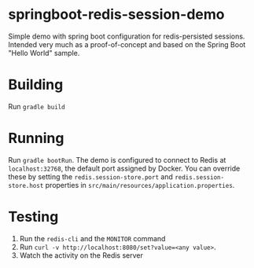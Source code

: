 # springboot-redis-session-demo
Simple demo with spring boot configuration for redis-persisted sessions. Intended very much as a proof-of-concept and based on the Spring Boot "Hello World" sample.

# Building

Run `gradle build`

# Running

Run `gradle bootRun`. The demo is configured to connect to Redis at `localhost:32768`, the default port assigned by Docker. You 
can override these by setting the `redis.session-store.port` and `redis.session-store.host` properties in `src/main/resources/application.properties`.

# Testing

1. Run the `redis-cli` and the `MONITOR` command
2. Run `curl -v http://localhost:8080/set?value=<any value>`. 
3. Watch the activity on the Redis server
